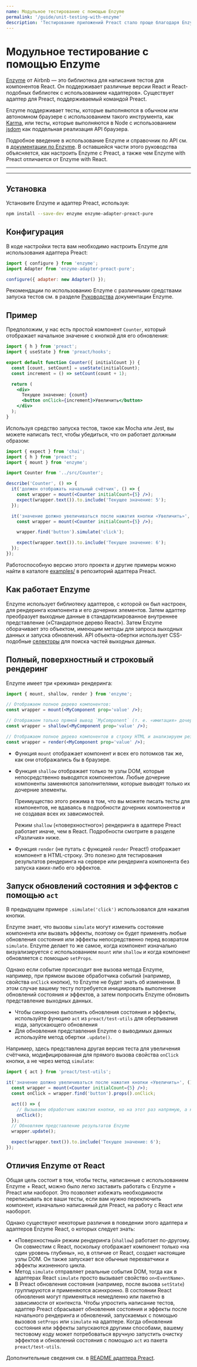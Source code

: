 ```yaml
---
name: Модульное тестирование с помощью Enzyme
permalink: '/guide/unit-testing-with-enzyme'
description: 'Тестирование приложений Preact стало проще благодаря Enzyme'
---
```


# Модульное тестирование с помощью Enzyme

[Enzyme](https://airbnb.io/enzyme/) от Airbnb — это библиотека для написания тестов для компонентов React. Он поддерживает различные версии React и React-подобных библиотек с использованием «адаптеров». Существует адаптер для Preact, поддерживаемый командой Preact.

Enzyme поддерживает тесты, которые выполняются в обычном или автономном браузере с использованием такого инструмента, как [Karma](http://karma-runner.github.io/latest/index.html), или тесты, которые выполняются в Node с использованием [jsdom](https://github.com/jsdom/jsdom) как поддельная реализация API браузера.

Подробное введение в использование Enzyme и справочник по API см. в [документации по Enzyme](https://airbnb.io/enzyme/). В оставшейся части этого руководства объясняется, как настроить Enzyme с Preact, а также чем Enzyme with Preact отличается от Enzyme with React.

---

<div><toc></toc></div>

---

## Установка

Установите Enzyme и адаптер Preact, используя:

```sh
npm install --save-dev enzyme enzyme-adapter-preact-pure
```

## Конфигурация

В коде настройки теста вам необходимо настроить Enzyme для использования адаптера Preact:

```js
import { configure } from 'enzyme';
import Adapter from 'enzyme-adapter-preact-pure';

configure({ adapter: new Adapter() });
```

Рекомендации по использованию Enzyme с различными средствами запуска тестов см. в разделе [Руководства](https://airbnb.io/enzyme/docs/guides.html) документации Enzyme.

## Пример

Предположим, у нас есть простой компонент `Counter`, который отображает начальное значение с кнопкой для его обновления:

```jsx
import { h } from 'preact';
import { useState } from 'preact/hooks';

export default function Counter({ initialCount }) {
  const [count, setCount] = useState(initialCount);
  const increment = () => setCount(count + 1);

  return (
    <div>
      Текущее значение: {count}
      <button onClick={increment}>Увеличить</button>
    </div>
  );
}
```

Используя средство запуска тестов, такое как Mocha или Jest, вы можете написать тест, чтобы убедиться, что он работает должным образом:

```jsx
import { expect } from 'chai';
import { h } from 'preact';
import { mount } from 'enzyme';

import Counter from '../src/Counter';

describe('Counter', () => {
  it('должен отображать начальный счётчик', () => {
    const wrapper = mount(<Counter initialCount={5} />);
    expect(wrapper.text()).to.include('Текущее значение: 5');
  });

  it('значение должно увеличиваться после нажатия кнопки «Увеличить»', () => {
    const wrapper = mount(<Counter initialCount={5} />);

    wrapper.find('button').simulate('click');

    expect(wrapper.text()).to.include('Текущее значение: 6');
  });
});
```

Работоспособную версию этого проекта и другие примеры можно найти в каталоге [examples/](https://github.com/preactjs/enzyme-adapter-preact-pure/blob/master/README.md#example-projects) в репозиторий адаптера Preact.

## Как работает Enzyme

Enzyme использует библиотеку адаптеров, с которой он был настроен, для рендеринга компонента и его дочерних элементов. Затем адаптер преобразует выходные данные в стандартизированное внутреннее представление («Стандартное дерево React»). Затем Enzyme оборачивает это объектом, имеющим методы для запроса выходных данных и запуска обновлений. API объекта-обертки использует CSS-подобные [селекторы](https://airbnb.io/enzyme/docs/api/selector.html) для поиска частей выходных данных.

## Полный, поверхностный и строковый рендеринг

Enzyme имеет три «режима» рендеринга:

```jsx
import { mount, shallow, render } from 'enzyme';

// Отображаем полное дерево компонентов:
const wrapper = mount(<MyComponent prop='value' />);

// Отображаем только прямой вывод `MyComponent` (т. е. «имитация» дочерних компонентов для рендеринга только в качестве заполнителей):
const wrapper = shallow(<MyComponent prop='value' />);

// Отображаем полное дерево компонентов в строку HTML и анализируем результат:
const wrapper = render(<MyComponent prop='value' />);
```

- Функция `mount` отображает компонент и всех его потомков так же, как они отображались бы в браузере.

- Функция `shallow` отображает только те узлы DOM, которые непосредственно выводятся компонентом. Любые дочерние компоненты заменяются заполнителями, которые выводят только их дочерние элементы.

  Преимущество этого режима в том, что вы можете писать тесты для компонентов, не вдаваясь в подробности дочерних компонентов и не создавая всех их зависимостей.

  Режим `shallow` («поверхностного») рендеринга в адаптере Preact работает иначе, чем в React. Подробности смотрите в разделе «Различия» ниже.

- Функция `render` (не путать с функцией `render` Preact!) отображает компонент в HTML-строку. Это полезно для тестирования результатов рендеринга на сервере или рендеринга компонента без запуска каких-либо его эффектов.

## Запуск обновлений состояния и эффектов с помощью `act`

В предыдущем примере `.simulate('click')` использовался для нажатия кнопки.

Enzyme знает, что вызовы `simulate` могут изменить состояние компонента или вызвать эффекты, поэтому он будет применять любые обновления состояния или эффекты непосредственно перед возвратом `simulate`. Enzyme делает то же самое, когда компонент изначально визуализируется с использованием `mount` или `shallow` и когда компонент обновляется с помощью `setProps`.

Однако если событие происходит вне вызова метода Enzyme, например, при прямом вызове обработчика событий (например, свойства `onClick` кнопки), то Enzyme не будет знать об изменении. В этом случае вашему тесту потребуется инициировать выполнение обновлений состояния и эффектов, а затем попросить Enzyme обновить представление выходных данных.

- Чтобы синхронно выполнять обновления состояния и эффекты, используйте функцию `act` из `preact/test-utils` для обертывания кода, запускающего обновления
- Для обновления представления Enzyme о выводимых данных используйте метод обертки `.update()`.

Например, здесь представлена другая версия теста для увеличения счётчика, модифицированная для прямого вызова свойства `onClick` кнопки, а не через метод `simulate`:

```js
import { act } from 'preact/test-utils';
```

```jsx
it('значение должно увеличиваться после нажатия кнопки «Увеличить»', () => {
  const wrapper = mount(<Counter initialCount={5} />);
  const onClick = wrapper.find('button').props().onClick;

  act(() => {
    // Вызываем обработчик нажатия кнопки, но на этот раз напрямую, а не через Enzyme API
    onClick();
  });
  // Обновляем представление результатов Enzyme
  wrapper.update();

  expect(wrapper.text()).to.include('Текущее значение: 6');
});
```

## Отличия Enzyme от React

Общая цель состоит в том, чтобы тесты, написанные с использованием Enzyme + React, можно было легко заставить работать с Enzyme + Preact или наоборот. Это позволяет избежать необходимости переписывать все ваши тесты, если вам нужно переключить компонент, изначально написанный для Preact, на работу с React или наоборот.

Однако существуют некоторые различия в поведении этого адаптера и адаптеров Enzyme React, о которых следует знать:

- «Поверхностный» режим рендеринга (`shallow`) работает по-другому. Он совместим с React, поскольку отображает компонент только «на один уровень глубины», но, в отличие от React, создает настоящие узлы DOM. Он также запускает все обычные перехватчики и эффекты жизненного цикла.
- Метод `simulate` отправляет реальные события DOM, тогда как в адаптерах React `simulate` просто вызывает свойство `on<EventName>`.
- В Preact обновления состояния (например, после вызова `setState`) группируются и применяются асинхронно. В состоянии React обновления могут применяться немедленно или пакетно в зависимости от контекста. Чтобы упростить написание тестов, адаптер Preact сбрасывает обновления состояния и эффекты после начального рендеринга и обновлений, запускаемых с помощью вызовов `setProps` или `simulate` на адаптере. Когда обновления состояния или эффекты запускаются другими способами, вашему тестовому коду может потребоваться вручную запустить очистку эффектов и обновлений состояния с помощью `act` из пакета `preact/test-utils`.

Дополнительные сведения см. в [README адаптера Preact](https://github.com/preactjs/enzyme-adapter-preact-pure#differences-compared-to-enzyme--react).
